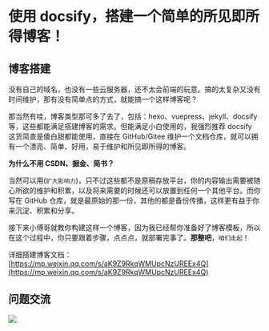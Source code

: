 # 使用 docsify，搭建一个简单的所见即所得博客！ 

## 博客搭建

没有自己的域名，也没有一些云服务器，还不太会前端的玩意。搞的太复杂又没有时间维护，那有没有简单点的方式，就能搞一个这样博客呢？

那当然有哇，博客类型那可多了去了，包括：hexo、vuepress、jekyll、docsify等，这些都能满足搭建博客的需求。但能满足小白使用的，我强烈推荐 docsify 这货简直是傻白甜都能使用，直接在 GitHub/Gitee 维护一个文档仓库，就可以拥有一个漂亮、简单、好用，易于维护和所见即所得的博客。

**为什么不用 CSDN、掘金、简书？**

当然可以用(`扩大影响力`)，只不过这些都不是原稿存放平台，你的内容输出需要被随心所欲的维护和积累，以及将来需要的时候还可以放置到任何一个其他平台。而你写在 GitHub 仓库，就是最原始的那一份，其他的都是备份传播，这样更有益于你来沉淀、积累和分享。

接下来小傅哥就教你构建这样一个博客，因为我已经帮你准备好了博客模板，所以在这个过程中，你只要跟着步骤，点点点，就部署完事了。**那整吧**，`咱们走起`！

详细搭建博客文档：[https://mp.weixin.qq.com/s/aK9Z9RkqWMUpcNzUREEx4Q](https://mp.weixin.qq.com/s/aK9Z9RkqWMUpcNzUREEx4Q)

## 问题交流

![](https://github.com/fuzhengwei/small-spring/blob/main/docs/assets/img/bugstack-md.png?raw=true)

<br/>
